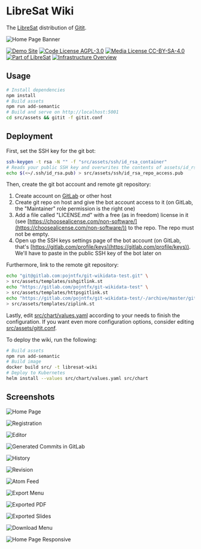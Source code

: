 # LibreSat Wiki

The [LibreSat](https://libresat.space/) distribution of [Gitit](https://github.com/jgm/gitit).

![Home Page Banner](screenshots/banner.png)

[![Demo Site](https://img.shields.io/badge/demo%20site-wiki.libresat.space-blue.svg)](https://wiki.libresat.space)
[![Code License AGPL-3.0](https://img.shields.io/badge/code%20license-AGPL--3.0-blue.svg)](https://www.gnu.org/licenses/agpl-3.0.en.html)
[![Media License CC-BY-SA-4.0](https://img.shields.io/badge/media%20license-CC--BY--SA--4.0-blue.svg)](https://creativecommons.org/licenses/by-sa/4.0/)
[![Part of LibreSat](https://img.shields.io/badge/part%20of-libresat-blue.svg)](https://gitlab.com/libresat/libresat)
[![Infrastructure Overview](https://img.shields.io/badge/support-infrastructure%20overview-blue.svg)](https://libresat.space/docs/infrastructure)

## Usage

```bash
# Install dependencies
npm install
# Build assets
npm run add-semantic
# Build and serve on http://localhost:5001
cd src/assets && gitit -f gitit.conf
```

## Deployment

First, set the SSH key for the git bot:

```bash
ssh-keygen -t rsa -N "" -f "src/assets/ssh/id_rsa_container"
# Reads your public SSH key and overwrites the contents of assets/id_rsa.pub with it, so that the bot can clone the wikidata repo
echo $(<~/.ssh/id_rsa.pub) > src/assets/ssh/id_rsa_repo_access.pub
```

Then, create the git bot account and remote git repository:

1.  Create account on [GitLab](https://gitlab.com) or other host
2.  Create git repo on host and give the bot account access to it (on GitLab, the "Maintainer" role permission is the right one)
3.  Add a file called "LICENSE.md" with a free (as in freedom) license in it (see [https://choosealicense.com/non-software/](https://choosealicense.com/non-software/)) to the repo. The repo must not be empty.
4.  Open up the SSH keys settings page of the bot account (on GitLab, that's [https://gitlab.com/profile/keys](https://gitlab.com/profile/keys)). We'll have to paste in the public SSH key of the bot later on

Furthermore, link to the remote git repository:

```bash
echo "git@gitlab.com:pojntfx/git-wikidata-test.git" \
> src/assets/templates/sshgitlink.st
echo "https://gitlab.com/pojntfx/git-wikidata-test" \
> src/assets/templates/httpsgitlink.st
echo "https://gitlab.com/pojntfx/git-wikidata-test/-/archive/master/git-wikidata-test-master.zip" \
> src/assets/templates/ziplink.st
```

Lastly, edit [src/chart/values.yaml](src/chart/values.yaml) according to your needs to finish the configuration. If you want even more configuration options, consider editing [src/assets/gitit.conf](src/assets/gitit.conf).

To deploy the wiki, run the following:

```bash
# Build assets
npm run add-semantic
# Build image
docker build src/ -t libresat-wiki
# Deploy to Kubernetes
helm install --values src/chart/values.yaml src/chart
```

## Screenshots

![Home Page](screenshots/home.png)

![Registration](screenshots/register.png)

![Editor](screenshots/editor.png)

![Generated Commits in GitLab](screenshots/commits.png)

![History](screenshots/history.png)

![Revision](screenshots/revision.png)

![Atom Feed](screenshots/atom-feed.png)

![Export Menu](screenshots/export-menu.png)

![Exported PDF](screenshots/pdf-output.png)

![Exported Slides](screenshots/s5.png)

![Download Menu](screenshots/download-menu.png)

![Home Page Responsive](screenshots/home-responsive.png)

